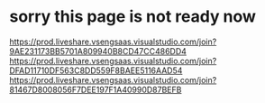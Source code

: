 # sorry this page is not ready now
https://prod.liveshare.vsengsaas.visualstudio.com/join?9AE231173BB5701A809940B8CD47CC486DD4
https://prod.liveshare.vsengsaas.visualstudio.com/join?DFAD11710DF563C8DD559F8BAEE5116AAD54
https://prod.liveshare.vsengsaas.visualstudio.com/join?81467D8008056F7DEE197F1A40990D87BEFB
